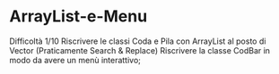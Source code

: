 # ArrayList-e-Menu
Difficoltà 1/10
Riscrivere le classi Coda e Pila con ArrayList al posto di Vector (Praticamente Search & Replace)
Riscrivere la classe CodBar in modo da avere un menù interattivo;
